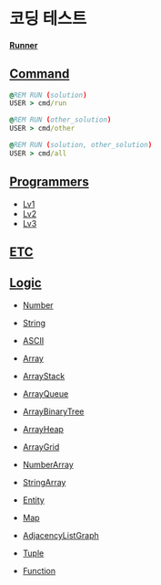 # 코딩 테스트

#### [Runner](./src/runner.mjs)

## [Command](./cmd/)

```bat
@REM RUN (solution)
USER > cmd/run

@REM RUN (other_solution)
USER > cmd/other

@REM RUN (solution, other_solution)
USER > cmd/all
```

## [Programmers](./src/programmers/)

- [Lv1](./src/programmers/Lv1/)
- [Lv2](./src/programmers/Lv2/)
- [Lv3](./src/programmers/Lv3/)

## [ETC](./src/etc/)

## [Logic](./src/logic/)

- [Number](./src/logic/Number.mjs)

- [String](./src/logic/String.mjs)
- [ASCII](./src/logic/ASCII.mjs)

- [Array](./src/logic/Array.mjs)
- [ArrayStack](./src/logic/ArrayStack.mjs)
- [ArrayQueue](./src/logic/ArrayQueue.mjs)
- [ArrayBinaryTree](./src/logic/ArrayBinaryTree.mjs)
- [ArrayHeap](./src/logic/ArrayHeap.mjs)
- [ArrayGrid](./src/logic/ArrayGrid.mjs)
- [NumberArray](./src/logic/NumberArray.mjs)
- [StringArray](./src/logic/StringArray.mjs)

- [Entity](./src/logic/Entity.mjs)

- [Map](./src/logic/Map.mjs)
- [AdjacencyListGraph](./src/logic/AdjacencyListGraph.mjs)

- [Tuple](./src/logic/Tuple.mjs)

- [Function](./src/logic/Function.mjs)
